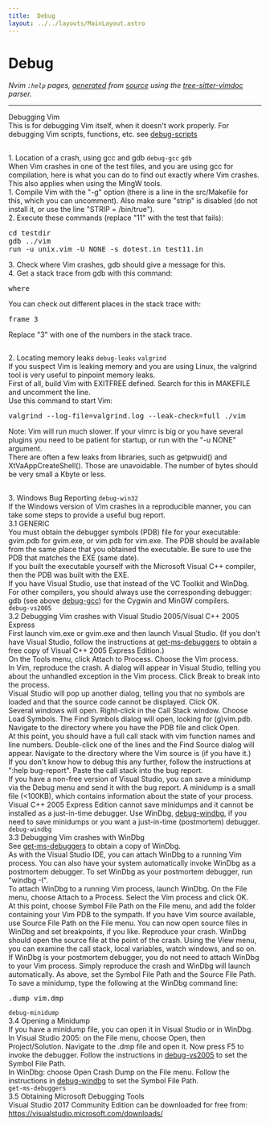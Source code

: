 ```yaml
---
title:  Debug
layout: ../../layouts/MainLayout.astro
---
```


  <a name="debug.txt"></a><a name="debug-vim"></a><h1> Debug</h1>
  <p>
    <i>
    Nvim <code>:help</code> pages, <a href="https://github.com/neovim/neovim/blob/master/scripts/gen_help_html.lua">generated</a>
    from <a href="https://github.com/neovim/neovim/blob/master/runtime/doc/debug.txt">source</a>
    using the <a href="https://github.com/neovim/tree-sitter-vimdoc">tree-sitter-vimdoc</a> parser.
    </i>
  </p>
  <hr>
  <div class="old-help-para">Debugging Vim</div>
<div class="old-help-para">This is for debugging Vim itself, when it doesn't work properly.
For debugging Vim scripts, functions, etc. see <a href="/neovim-docs-web/en/repeat#debug-scripts">debug-scripts</a></div>
<div class="old-help-para"><a name="_-"></a><h2 class="help-heading"></h2>1. Location of a crash, using gcc and gdb		<a name="debug-gcc"></a><code class="help-tag-right">debug-gcc</code> <a name="gdb"></a><code class="help-tag">gdb</code></div>
<div class="old-help-para">When Vim crashes in one of the test files, and you are using gcc for
compilation, here is what you can do to find out exactly where Vim crashes.
This also applies when using the MingW tools.</div>
<div class="old-help-para">1. Compile Vim with the "-g" option (there is a line in the src/Makefile for
   this, which you can uncomment).  Also make sure "strip" is disabled (do not
   install it, or use the line "STRIP = /bin/true").</div>
<div class="old-help-para">2. Execute these commands (replace "11" with the test that fails):<pre>cd testdir
gdb ../vim
run -u unix.vim -U NONE -s dotest.in test11.in</pre>
3. Check where Vim crashes, gdb should give a message for this.</div>
<div class="old-help-para">4. Get a stack trace from gdb with this command:<pre>where</pre></div>
<div class="old-help-para">  You can check out different places in the stack trace with:<pre>frame 3</pre></div>
<div class="old-help-para">  Replace "3" with one of the numbers in the stack trace.</div>
<div class="old-help-para"><a name="_-"></a><h2 class="help-heading"></h2>2. Locating memory leaks			<a name="debug-leaks"></a><code class="help-tag-right">debug-leaks</code> <a name="valgrind"></a><code class="help-tag">valgrind</code></div>
<div class="old-help-para">If you suspect Vim is leaking memory and you are using Linux, the valgrind
tool is very useful to pinpoint memory leaks.</div>
<div class="old-help-para">First of all, build Vim with EXITFREE defined.  Search for this in MAKEFILE
and uncomment the line.</div>
<div class="old-help-para">Use this command to start Vim:
<pre>valgrind --log-file=valgrind.log --leak-check=full ./vim</pre>
Note: Vim will run much slower.  If your vimrc is big or you have several
plugins you need to be patient for startup, or run with the "-u NONE"
argument.</div>
<div class="old-help-para">There are often a few leaks from libraries, such as getpwuid() and
XtVaAppCreateShell().  Those are unavoidable.  The number of bytes should be
very small a Kbyte or less.</div>
<div class="old-help-para"><a name="_-"></a><h2 class="help-heading"></h2>3. Windows Bug Reporting				<a name="debug-win32"></a><code class="help-tag-right">debug-win32</code></div>
<div class="old-help-para">If the Windows version of Vim crashes in a reproducible manner, you can take
some steps to provide a useful bug report.</div>
<div class="old-help-para"><div class="help-column_heading">3.1 GENERIC</div></div>
<div class="old-help-para">You must obtain the debugger symbols (PDB) file for your executable: gvim.pdb
for gvim.exe, or vim.pdb for vim.exe. The PDB should be available from the
same place that you obtained the executable. Be sure to use the PDB that
matches the EXE (same date).</div>
<div class="old-help-para">If you built the executable yourself with the Microsoft Visual C++ compiler,
then the PDB was built with the EXE.</div>
<div class="old-help-para">If you have Visual Studio, use that instead of the VC Toolkit and WinDbg.</div>
<div class="old-help-para">For other compilers, you should always use the corresponding debugger: gdb
(see above <a href="/neovim-docs-web/en/debug#debug-gcc">debug-gcc</a>) for the Cygwin and MinGW compilers.</div>
<div class="old-help-para">								<a name="debug-vs2005"></a><code class="help-tag-right">debug-vs2005</code>
<div class="help-column_heading">3.2 Debugging Vim crashes with Visual Studio 2005/Visual C++ 2005 Express</div></div>
<div class="old-help-para">First launch vim.exe or gvim.exe and then launch Visual Studio.  (If you don't
have Visual Studio, follow the instructions at <a href="/neovim-docs-web/en/debug#get-ms-debuggers">get-ms-debuggers</a> to obtain a
free copy of Visual C++ 2005 Express Edition.)</div>
<div class="old-help-para">On the Tools menu, click Attach to Process.  Choose the Vim process.</div>
<div class="old-help-para">In Vim, reproduce the crash.  A dialog will appear in Visual Studio, telling
you about the unhandled exception in the Vim process.  Click Break to break
into the process.</div>
<div class="old-help-para">Visual Studio will pop up another dialog, telling you that no symbols are
loaded and that the source code cannot be displayed.  Click OK.</div>
<div class="old-help-para">Several windows will open.  Right-click in the Call Stack window.  Choose Load
Symbols.  The Find Symbols dialog will open, looking for (g)vim.pdb.  Navigate
to the directory where you have the PDB file and click Open.</div>
<div class="old-help-para">At this point, you should have a full call stack with vim function names and
line numbers.  Double-click one of the lines and the Find Source dialog will
appear.  Navigate to the directory where the Vim source is (if you have it.)</div>
<div class="old-help-para">If you don't know how to debug this any further, follow the instructions
at ":help bug-report".  Paste the call stack into the bug report.</div>
<div class="old-help-para">If you have a non-free version of Visual Studio, you can save a minidump via
the Debug menu and send it with the bug report.  A minidump is a small file
(&lt;100KB), which contains information about the state of your process.
Visual C++ 2005 Express Edition cannot save minidumps and it cannot be
installed as a just-in-time debugger. Use WinDbg, <a href="/neovim-docs-web/en/debug#debug-windbg">debug-windbg</a>, if you
need to save minidumps or you want a just-in-time (postmortem) debugger.</div>
<div class="old-help-para">								<a name="debug-windbg"></a><code class="help-tag-right">debug-windbg</code>
<div class="help-column_heading">3.3 Debugging Vim crashes with WinDbg</div></div>
<div class="old-help-para">See <a href="/neovim-docs-web/en/debug#get-ms-debuggers">get-ms-debuggers</a> to obtain a copy of WinDbg.</div>
<div class="old-help-para">As with the Visual Studio IDE, you can attach WinDbg to a running Vim process.
You can also have your system automatically invoke WinDbg as a postmortem
debugger. To set WinDbg as your postmortem debugger, run "windbg -I".</div>
<div class="old-help-para">To attach WinDbg to a running Vim process, launch WinDbg. On the File menu,
choose Attach to a Process. Select the Vim process and click OK.</div>
<div class="old-help-para">At this point, choose Symbol File Path on the File menu, and add the folder
containing your Vim PDB to the sympath. If you have Vim source available,
use Source File Path on the File menu. You can now open source files in WinDbg
and set breakpoints, if you like. Reproduce your crash. WinDbg should open the
source file at the point of the crash. Using the View menu, you can examine
the call stack, local variables, watch windows, and so on.</div>
<div class="old-help-para">If WinDbg is your postmortem debugger, you do not need to attach WinDbg to
your Vim process. Simply reproduce the crash and WinDbg will launch
automatically. As above, set the Symbol File Path and the Source File Path.</div>
<div class="old-help-para">To save a minidump, type the following at the WinDbg command line:<pre>.dump vim.dmp</pre></div>
<div class="old-help-para">							<a name="debug-minidump"></a><code class="help-tag-right">debug-minidump</code>
<div class="help-column_heading">3.4 Opening a Minidump</div></div>
<div class="old-help-para">If you have a minidump file, you can open it in Visual Studio or in WinDbg.</div>
<div class="old-help-para">In Visual Studio 2005: on the File menu, choose Open, then Project/Solution.
Navigate to the .dmp file and open it. Now press F5 to invoke the debugger.
Follow the instructions in <a href="/neovim-docs-web/en/debug#debug-vs2005">debug-vs2005</a> to set the Symbol File Path.</div>
<div class="old-help-para">In WinDbg: choose Open Crash Dump on the File menu. Follow the instructions in
<a href="/neovim-docs-web/en/debug#debug-windbg">debug-windbg</a> to set the Symbol File Path.</div>
<div class="old-help-para">							<a name="get-ms-debuggers"></a><code class="help-tag-right">get-ms-debuggers</code>
<div class="help-column_heading">3.5 Obtaining Microsoft Debugging Tools</div></div>
<div class="old-help-para">Visual Studio 2017 Community Edition can be downloaded for free from:
    <a href="https://visualstudio.microsoft.com/downloads/">https://visualstudio.microsoft.com/downloads/</a></div>

  
  